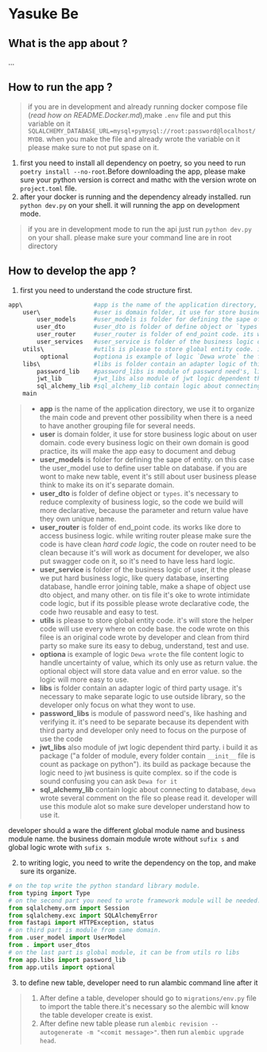 # Yasuke Be

## What is the app about ?

...

## How to run the app ?

> if you are in development and already running docker compose file (_read how on README.Docker.md_),make `.env` file
> and put this variable on it `SQLALCHEMY_DATABASE_URL=mysql+pymysql://root:password@localhost/MYDB`. when you make the
> file and
> already wrote the variable on it please make sure to not put spase on it.
>

1. first you need to install all dependency on poetry, so you need to run `poetry install --no-root`.Before downloading
   the app, please make sure your python version is correct and mathc with the version wrote on `project.toml` file.
2. after your docker is running and the dependency already installed. run `python dev.py` on your shell. it will running
   the app on development mode.

> if you are in development mode to run the api just run `python dev.py` on your shall. please make sure your command
> line are in root directory

## How to develop the app ?

1. first you need to understand the code structure first.

```bash
app\                    #app is the name of the application directory, we use it to organize the main code and prevent other possibility when there is a need to have another grouping file for several needs.
    user\               #user is domain folder, it use for store business logic about on user domain. code every business logic on their own domain is good practice, its will make the app easy to document and debug
        user_models     #user_models is folder for defining the sape of entity. on this case the user_model use to define user table on database. if you are wont to make new table, event it's still about user business please think to make its on it's separate domain.
        user_dto        #user_dto is folder of define object or `types`. it's necessary to reduce complexity of business logic, so the code we build will more declarative, because the parameter and return value have they own unique name. 
        user_router     #user_router is folder of end_point code. its works like dore to access business logic. while writing router please make sure the code is have clean *hard code logic*, the code on router need to be clean because it's will work as document for developer, we also put swagger code on it, so it's need to have less hard logic. 
        user_services   #user_service is folder of the business logic of user, it the please we put hard business logic, like query database, inserting database, handle error joining table, make a shape of object use dto object, and many other. on tis file it's oke to wrote intimidate code logic, but if its possible please wrote declarative code, the code hwo reusable and easy to test.  
    utils\              #utils is please to store global entity code. it's will store the helper code will use every where on code base. the code wrote on this filee is an original code wrote by developer and clean from third party so make sure its easy to debug, understand, test and use. 
         optional       #optiona is example of logic `Dewa wrote` the file content logic to handle uncertainty of value, which its only use as return value. the optional object will store data value and en error value. so the logic will more easy to use.
    libs\               #libs is folder contain an adapter logic of third party usage. it's necessary to make separate logic to use outside library, so the developer only focus on what they wont to use.  
        password_lib    #password_libs is module of password need's, like hashing and verifying it. it's need to be separate because its dependent with third party and developer only need to focus on the purpose of use the code
        jwt_lib         #jwt_libs also module of jwt logic dependent third party. i build it as package ("a folder of module, every folder contain `__init__` file is count as package on python"). its build as package because the logic need to jwt business is quite complex. so if the code is sound confusing you can ask `Dewa for it`
        sql_alchemy_lib #sql_alchemy_lib contain logic about connecting to database, `dewa` wrote several comment on the file so please read it. developer will use this module alot so make sure  developer understand how to use it.
    main
```

> - **app** is the name of the application directory, we use it to organize the main code and prevent other possibility
    when there is a need to have another grouping file for several needs.
> - **user** is domain folder, it use for store business logic about on user domain. code every business logic on their
    own domain is good practice, its will make the app easy to document and debug
> - **user_models** is folder for defining the sape of entity. on this case the user_model use to define user table on
    database. if you are wont to make new table, event it's still about user business please think to make its on it's
    separate domain.
> - **user_dto** is folder of define object or `types`. it's necessary to reduce complexity of business logic, so the
    code we build will more declarative, because the parameter and return value have they own unique name.
> - **user_router** is folder of end_point code. its works like dore to access business logic. while writing router
    please make sure the code is have clean *hard code logic*, the code on router need to be clean because it's will
    work as document for developer, we also put swagger code on it, so it's need to have less hard logic.
> - **user_service** is folder of the business logic of user, it the please we put hard business logic, like query
    database, inserting database, handle error joining table, make a shape of object use dto object, and many other. on
    tis file it's oke to wrote intimidate code logic, but if its possible please wrote declarative code, the code hwo
    reusable
    and easy to test.
> - **utils** is please to store global entity code. it's will store the helper code will use every where on code base.
    the code wrote on this filee is an original code wrote by developer and clean from third party so make sure its easy
    to debug, understand, test and use.
> - **optiona** is example of logic `Dewa wrote` the file content logic to handle uncertainty of value, which its only
    use as return value. the optional object will store data value and en error value. so the logic will more easy to
    use.
> - **libs** is folder contain an adapter logic of third party usage. it's necessary to make separate logic to use
    outside library, so the developer only focus on what they wont to use.
> - **password_libs** is module of password need's, like hashing and verifying it. it's need to be separate because its
    dependent with third party and developer only need to focus on the purpose of use the code
> - **jwt_libs** also module of jwt logic dependent third party. i build it as package ("a folder of module, every
    folder contain `__init__` file is count as package on python"). its build as package because the logic need to jwt
    business is quite complex. so if the code is sound confusing you can ask `Dewa for it`
> - **sql_alchemy_lib** contain logic about connecting to database, `dewa` wrote several comment on the file so please
    read it. developer will use this module alot so make sure developer understand how to use it.

developer should a ware the different global module name and business module name. the business domain module wrote
without `sufix s` and global logic wrote with `sufix s`.

2. to writing logic, you need to write the dependency on the top, and make sure its organize.

```python
# on the top write the python standard library module.
from typing import Type
# on the second part you need to wrote framework module will be needed. its might be a type use to annotate a variable or error to be raise, but please to make it as logic dependency, make logic dependency on libs folder
from sqlalchemy.orm import Session
from sqlalchemy.exc import SQLAlchemyError
from fastapi import HTTPException, status
# on third part is module from same domain.
from .user_model import UserModel
from . import user_dtos
# on the last part is global module, it can be from utils ro libs
from app.libs import password_lib
from app.utils import optional
```

3. to define new table, developer need to run alambic command line after it

> 1. After define a table, developer should go to `migrations/env.py` file to import the table there.it's necessary so
     the alembic will know the table developer create is exist.
> 2. After define new table please run `alembic revision --autogenerate -m "<comit message>"`. then
     run `alembic upgrade head`.

